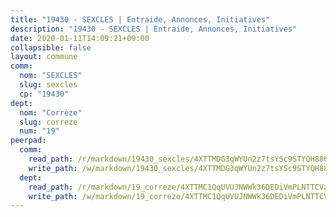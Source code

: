 ```yaml
---
title: "19430 - SEXCLES | Entraide, Annonces, Initiatives"
description: "19430 - SEXCLES | Entraide, Annonces, Initiatives"
date: 2020-01-11T14:09:21+09:00
collapsible: false
layout: commune
comm:
  nom: "SEXCLES"
  slug: sexcles
  cp: "19430"
dept:
  nom: "Corrèze"
  slug: correze
  num: "19"
peerpad:
  comm:
    read_path: /r/markdown/19430_sexcles/4XTTMDG3qWYUn2z7tsYSc9STYQH886akL6MVBGcni48xPnr34
    write_path: /w/markdown/19430_sexcles/4XTTMDG3qWYUn2z7tsYSc9STYQH886akL6MVBGcni48xPnr34-K3TgUyGHUGjvu9ZKeohzb4Z6gn3crt6iu9Dv7BT94uEKmx495P5wdWXjsfs997PfPwLRPNeaJj5fZNcVMDzcCHmLjwkkQr5FR6e33bJEG3PUHRxpH6LmJ3f9aHGUHMKK3CnShTza
  dept:
    read_path: /r/markdown/19_correze/4XTTMC1QqUVUJNWWk36DEDiVmPLNTTCVay5E5gwEvpSf36VsS
    write_path: /w/markdown/19_correze/4XTTMC1QqUVUJNWWk36DEDiVmPLNTTCVay5E5gwEvpSf36VsS-K3TgUzu4fqyixiBZaA5Ejd2iCC9xJnV2MqYc8L2r22c4qVWWx9VnJmMAAFTQjLmwLDBGZ9pgHdAtPGZHV6pZb6y2bhgaqXFUJ1Fp1QgihzJpszTr9ow8JcXoeYzTUZfY7Rzzn9sS
---
```


